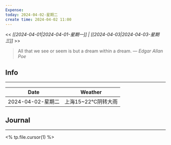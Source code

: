 ```yaml
---
Expense: 
today: 2024-04-02-星期二
create time: 2024-04-02 11:00
---
```


<< *[[2024-04-01|2024-04-01-星期一]] | [[2024-04-03|2024-04-03-星期三]]* >>


> All that we see or seem is but a dream within a dream.
> — <cite>Edgar Allan Poe</cite>


## Info
***

| Date        | Weather      | 
| ----------- | ------------ |
| 2024-04-02-星期二 |  上海15~22℃阴转大雨 |


##  Journal
***
<% tp.file.cursor(1) %>



